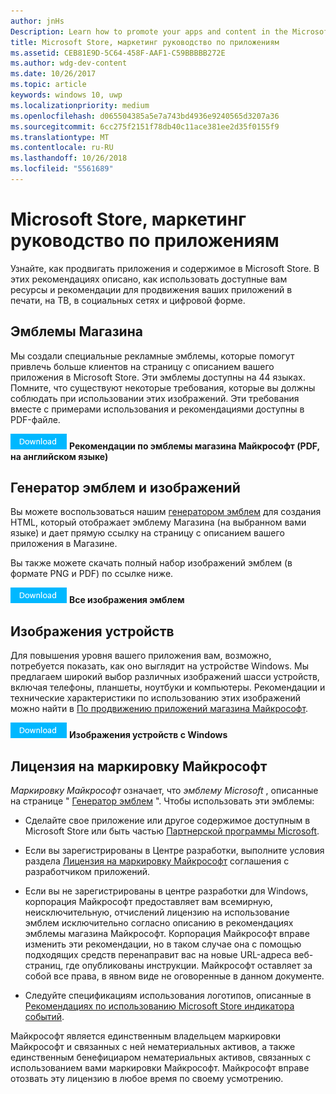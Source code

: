 ```yaml
---
author: jnHs
Description: Learn how to promote your apps and content in the Microsoft Store. These guidelines cover how to use the assets that are available to you, along with recommendations for promoting your apps in print, TV, social media and digital advertising.
title: Microsoft Store, маркетинг руководство по приложениям
ms.assetid: CEB81E9D-5C64-458F-AAF1-C59BBBBB272E
ms.author: wdg-dev-content
ms.date: 10/26/2017
ms.topic: article
keywords: windows 10, uwp
ms.localizationpriority: medium
ms.openlocfilehash: d065504385a5e7a743bd4936e9240565d3207a36
ms.sourcegitcommit: 6cc275f2151f78db40c11ace381ee2d35f0155f9
ms.translationtype: MT
ms.contentlocale: ru-RU
ms.lasthandoff: 10/26/2018
ms.locfileid: "5561689"
---
```

# <a name="microsoft-store-marketing-guidelines-for-apps"></a>Microsoft Store, маркетинг руководство по приложениям

Узнайте, как продвигать приложения и содержимое в Microsoft Store. В этих рекомендациях описано, как использовать доступные вам ресурсы и рекомендации для продвижения ваших приложений в печати, на ТВ, в социальных сетях и цифровой форме.

## <a name="store-badges"></a>Эмблемы Магазина

Мы создали специальные рекламные эмблемы, которые помогут привлечь больше клиентов на страницу с описанием вашего приложения в Microsoft Store. Эти эмблемы доступны на 44 языках. Помните, что существуют некоторые требования, которые вы должны соблюдать при использовании этих изображений. Эти требования вместе с примерами использования и рекомендациями доступны в PDF-файле.

[ ![Кнопку загрузки](images/downloadbutton.png)](http://go.microsoft.com/fwlink/p/?LinkId=529769) **Рекомендации по эмблемы магазина Майкрософт (PDF, на английском языке)**


## <a name="badge-generator-and-images"></a>Генератор эмблем и изображений

Вы можете воспользоваться нашим [генератором эмблем](http://go.microsoft.com/fwlink/p/?LinkID=534236) для создания HTML, который отображает эмблему Магазина (на выбранном вами языке) и дает прямую ссылку на страницу с описанием вашего приложения в Магазине.

Вы также можете скачать полный набор изображений эмблем (в формате PNG и PDF) по ссылке ниже.

[![Кнопка скачивания](images/downloadbutton.png)](http://go.microsoft.com/fwlink/p/?LinkId=529771) **Все изображения эмблем**


## <a name="device-images"></a>Изображения устройств

Для повышения уровня вашего приложения вам, возможно, потребуется показать, как оно выглядит на устройстве Windows. Мы предлагаем широкий выбор различных изображений шасси устройств, включая телефоны, планшеты, ноутбуки и компьютеры. Рекомендации и технические характеристики по использованию этих изображений можно найти в [По продвижению приложений магазина Майкрософт](http://go.microsoft.com/fwlink/p/?LinkId=529769).

[ ![Кнопку загрузки](images/downloadbutton.png)](https://go.microsoft.com/fwlink/p/?LinkId=533057) **Изображения устройств с Windows**

## <a name="license-to-microsoft-marks"></a>Лицензия на маркировку Майкрософт

*Маркировку Майкрософт* означает, что *эмблему Microsoft* , описанные на странице " [Генератор эмблем](http://go.microsoft.com/fwlink/p/?LinkID=534236) ". Чтобы использовать эти эмблемы:

-   Сделайте свое приложение или другое содержимое доступным в Microsoft Store или быть частью [Партнерской программы Microsoft](http://go.microsoft.com/fwlink/p/?LinkId=624463).

-   Если вы зарегистрированы в Центре разработки, выполните условия раздела [Лицензия на маркировку Майкрософт](https://docs.microsoft.com/legal/windows/agreements/app-developer-agreement#license_to_mark) соглашения с разработчиком приложений.

-   Если вы не зарегистрированы в центре разработки для Windows, корпорация Майкрософт предоставляет вам всемирную, неисключительную, отчислений лицензию на использование эмблем исключительно согласно описанию в рекомендациях эмблемы магазина Майкрософт. Корпорация Майкрософт вправе изменить эти рекомендации, но в таком случае она с помощью подходящих средств перенаправит вас на новые URL-адреса веб-страниц, где опубликованы инструкции. Майкрософт оставляет за собой все права, в явном виде не оговоренные в данном документе.

-   Следуйте спецификациям использования логотипов, описанные в [Рекомендациях по использованию Microsoft Store индикатора событий](http://go.microsoft.com/fwlink/p/?LinkId=529769).

Майкрософт является единственным владельцем маркировки Майкрософт и связанных с ней нематериальных активов, а также единственным бенефициаром нематериальных активов, связанных с использованием вами маркировки Майкрософт. Майкрософт вправе отозвать эту лицензию в любое время по своему усмотрению.

 

 





